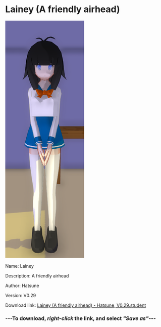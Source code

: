 # Lainey (A friendly airhead)

<img src = "https://raw.githubusercontent.com/Arbiter1223/Daigaku-Gurashi-Custom-Students/master/Students/Files/Lainey%20(A%20friendly%20airhead).png">

Name: Lainey

Description: A friendly airhead

Author: Hatsune

Version: V0.29

Download link: <a href="https://raw.githubusercontent.com/Arbiter1223/Daigaku-Gurashi-Custom-Students/master/Students/Files/Lainey%20(A%20friendly%20airhead)%20-%20Hatsune%2C%20V0.29.student">Lainey (A friendly airhead) - Hatsune, V0.29.student</a>

### ---**To download, _right-click_ the link, and select _"Save as"_**---
